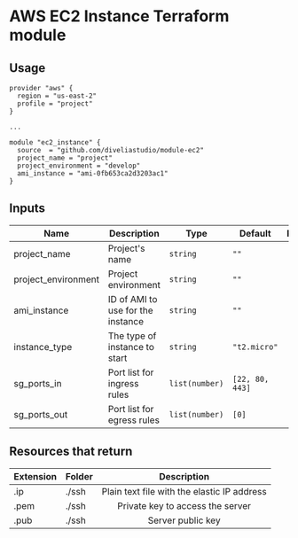 # AWS EC2 Instance Terraform module

## Usage

```hcl
provider "aws" {
  region = "us-east-2"
  profile = "project"
}

...

module "ec2_instance" {
  source  = "github.com/diveliastudio/module-ec2"
  project_name = "project"
  project_environment = "develop"
  ami_instance = "ami-0fb653ca2d3203ac1"
}
```

## Inputs

| Name | Description | Type | Default | Required |
|------|-------------|------|---------|:--------:|
| project_name | Project's name | `string` | `""` | yes |
| project_environment | Project environment | `string` | `""` | yes |
| ami_instance | ID of AMI to use for the instance | `string` | `""` | yes |
| instance_type | The type of instance to start | `string` | `"t2.micro"` | no |
| sg_ports_in | Port list for ingress rules | `list(number)` | `[22, 80, 443]` | no |
| sg_ports_out | Port list for egress rules | `list(number)` | `[0]` | no |

## Resources that return

| Extension | Folder | Description |
|------|-------------|:--------:|
| .ip | ./ssh | Plain text file with the elastic IP address |
| .pem | ./ssh | Private key to access the server |
| .pub | ./ssh | Server public key |

